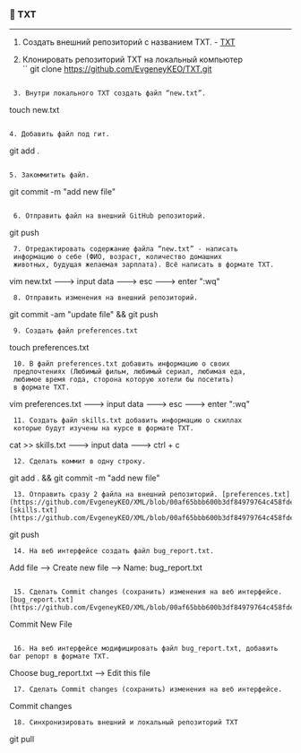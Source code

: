 ### :large_orange_diamond: TXT
 _________________________________________________________________________________

 1. Создать внешний репозиторий c названием TXT.	      - [TXT](https://github.com/EvgeneyKEO/TXT.git)
 
 2. Клонировать репозиторий TXT на локальный компьютер	      
``
git clone https://github.com/EvgeneyKEO/TXT.git
```
 
 3. Внутри локального TXT создать файл “new.txt”.	    
 ```
 touch new.txt
 ```

 4. Добавить файл под гит.				    
 ```
 git add .
 ```

 5. Закоммитить файл.					      
```
git commit -m "add new file"
```

 6. Отправить файл на внешний GitHub репозиторий.	     
```
git push
```
 7. Отредактировать содержание файла “new.txt” - написать    
 информацию о себе (ФИО, возраст, количество домашних 
 животных, будущая желаемая зарплата). Всё написать в формате TXT. 				      
```
vim new.txt ---> input data ---> esc ---> enter ":wq"
```
 8. Отправить изменения на внешний репозиторий.	    
```
git commit -am "update file" && git push
```
 9. Создать файл preferences.txt
```
touch preferences.txt
```
 10. В файл preferences.txt добавить информацию о своих 
 предпочтениях (Любимый фильм, любимый сериал, любимая еда, 
 любимое время года, сторона которую хотели бы посетить) 
 в формате TXT.						     
```
vim preferences.txt ---> input data ---> esc ---> enter ":wq"
```
 11. Создать файл skills.txt добавить информацию о скиллах 
 которые будут изучены на курсе в формате TXT.		      
```
cat >> skills.txt ---> input data ---> ctrl + c
```
 12. Сделать коммит в одну строку.			      
```
git add . && git commit -m "add new file"
```
 13. Отправить сразу 2 файла на внешний репозиторий. [preferences.txt](https://github.com/EvgeneyKEO/XML/blob/00af65bbb600b3df84979764c458fde3e9948652/preferences.xml) [skills.txt](https://github.com/EvgeneyKEO/XML/blob/00af65bbb600b3df84979764c458fde3e9948652/skills.xml)	      
```
git push
```								
 14. На веб интерфейсе создать файл bug_report.txt.	      
```
Add file --> Create new file --> Name: bug_report.txt
```

 15. Сделать Commit changes (сохранить) изменения на веб интерфейсе. [bug_report.txt](https://github.com/EvgeneyKEO/XML/blob/00af65bbb600b3df84979764c458fde3e9948652/bug_report.xml)				      
```
Commit New File 
```

 16. На веб интерфейсе модифицировать файл bug_report.txt, добавить баг репорт в формате TXT.	
```
Choose bug_report.txt --> Edit this file
```
 17. Сделать Commit changes (сохранить) изменения на веб интерфейсе.
```
Commit changes
```
 18. Синхронизировать внешний и локальный репозиторий TXT     
```
git pull
```
